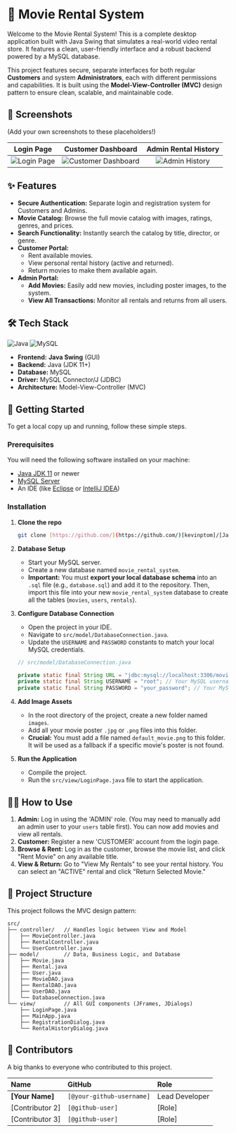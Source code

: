 # 🍿 Movie Rental System

Welcome to the Movie Rental System! This is a complete desktop application built with Java Swing that simulates a real-world video rental store. It features a clean, user-friendly interface and a robust backend powered by a MySQL database.

This project features secure, separate interfaces for both regular **Customers** and system **Administrators**, each with different permissions and capabilities. It is built using the **Model-View-Controller (MVC)** design pattern to ensure clean, scalable, and maintainable code.

## 📸 Screenshots

(Add your own screenshots to these placeholders!)

| Login Page | Customer Dashboard | Admin Rental History |
| :---: | :---: | :---: |
| ![Login Page](screenshots/login.png) | ![Customer Dashboard](screenshots/dashboard.png) | ![Admin History](screenshots/admin_history.png) |

## ✨ Features

* **Secure Authentication:** Separate login and registration system for Customers and Admins.
* **Movie Catalog:** Browse the full movie catalog with images, ratings, genres, and prices.
* **Search Functionality:** Instantly search the catalog by title, director, or genre.
* **Customer Portal:**
    * Rent available movies.
    * View personal rental history (active and returned).
    * Return movies to make them available again.
* **Admin Portal:**
    * **Add Movies:** Easily add new movies, including poster images, to the system.
    * **View All Transactions:** Monitor all rentals and returns from all users.

## 🛠️ Tech Stack

![Java](https://img.shields.io/badge/Java-007396?style=for-the-badge&logo=java&logoColor=white)
![MySQL](https://img.shields.io/badge/MySQL-4479A1?style=for-the-badge&logo=mysql&logoColor=white)

* **Frontend:** **Java Swing** (GUI)
* **Backend:** Java (JDK 11+)
* **Database:** MySQL
* **Driver:** MySQL Connector/J (JDBC)
* **Architecture:** Model-View-Controller (MVC)

## 🚀 Getting Started

To get a local copy up and running, follow these simple steps.

### Prerequisites

You will need the following software installed on your machine:
* [Java JDK 11](https://www.oracle.com/java/technologies/javase-jdk11-downloads.html) or newer
* [MySQL Server](https://dev.mysql.com/downloads/mysql/)
* An IDE (like [Eclipse](https://www.eclipse.org/) or [IntelliJ IDEA](https://www.jetbrains.com/idea/))

### Installation

1.  **Clone the repo**
    ```sh
    git clone [https://github.com/](https://github.com/)[kevinptom]/[Java-project-Object-Oriented-Programming-S3].git
    ```

2.  **Database Setup**
    * Start your MySQL server.
    * Create a new database named `movie_rental_system`.
    * **Important:** You must **export your local database schema** into an `.sql` file (e.g., `database.sql`) and add it to the repository. Then, import this file into your new `movie_rental_system` database to create all the tables (`movies`, `users`, `rentals`).

3.  **Configure Database Connection**
    * Open the project in your IDE.
    * Navigate to `src/model/DatabaseConnection.java`.
    * Update the `USERNAME` and `PASSWORD` constants to match your local MySQL credentials.
    ```java
    // src/model/DatabaseConnection.java
    
    private static final String URL = "jdbc:mysql://localhost:3306/movie_rental_system";
    private static final String USERNAME = "root"; // Your MySQL username
    private static final String PASSWORD = "your_password"; // Your MySQL password
    ```

4.  **Add Image Assets**
    * In the root directory of the project, create a new folder named `images`.
    * Add all your movie poster `.jpg` or `.png` files into this folder.
    * **Crucial:** You must add a file named `default_movie.png` to this folder. It will be used as a fallback if a specific movie's poster is not found.

5.  **Run the Application**
    * Compile the project.
    * Run the `src/view/LoginPage.java` file to start the application.

## 🧑‍💻 How to Use

1.  **Admin:** Log in using the 'ADMIN' role. (You may need to manually add an admin user to your `users` table first). You can now add movies and view all rentals.
2.  **Customer:** Register a new 'CUSTOMER' account from the login page.
3.  **Browse & Rent:** Log in as the customer, browse the movie list, and click "Rent Movie" on any available title.
4.  **View & Return:** Go to "View My Rentals" to see your rental history. You can select an "ACTIVE" rental and click "Return Selected Movie."

## 📁 Project Structure

This project follows the MVC design pattern:

```
src/
├── controller/   // Handles logic between View and Model
│   ├── MovieController.java
│   ├── RentalController.java
│   └── UserController.java
├── model/        // Data, Business Logic, and Database
│   ├── Movie.java
│   ├── Rental.java
│   ├── User.java
│   ├── MovieDAO.java
│   ├── RentalDAO.java
│   ├── UserDAO.java
│   └── DatabaseConnection.java
└── view/         // All GUI components (JFrames, JDialogs)
    ├── LoginPage.java
    ├── MainApp.java
    ├── RegistrationDialog.java
    └── RentalHistoryDialog.java
```

## 👥 Contributors

A big thanks to everyone who contributed to this project.

| Name | GitHub | Role |
| :--- | :--- | :--- |
| **[Your Name]** | `[@your-github-username]` | Lead Developer |
| [Contributor 2] | `[@github-user]` | [Role] |
| [Contributor 3] | `[@github-user]` | [Role] |


